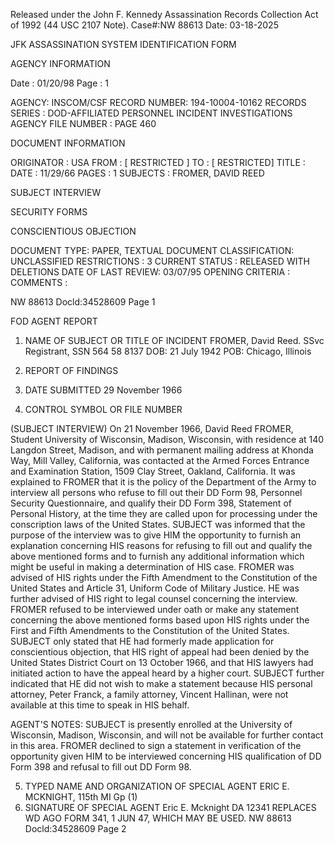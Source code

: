 Released under the John F. Kennedy
Assassination Records Collection Act of
1992 (44 USC 2107 Note). Case#:NW
88613 Date: 03-18-2025

JFK ASSASSINATION SYSTEM
IDENTIFICATION FORM

AGENCY INFORMATION

Date : 01/20/98
Page : 1

AGENCY: INSCOM/CSF
RECORD NUMBER: 194-10004-10162
RECORDS SERIES : DOD-AFFILIATED PERSONNEL INCIDENT INVESTIGATIONS
AGENCY FILE NUMBER : PAGE 460

DOCUMENT INFORMATION

ORIGINATOR : USA
FROM : [ RESTRICTED ]
TO : [ RESTRICTED]
TITLE :
DATE : 11/29/66
PAGES : 1
SUBJECTS : FROMER, DAVID REED

SUBJECT INTERVIEW

SECURITY FORMS

CONSCIENTIOUS OBJECTION

DOCUMENT TYPE: PAPER, TEXTUAL DOCUMENT
CLASSIFICATION: UNCLASSIFIED
RESTRICTIONS : 3
CURRENT STATUS : RELEASED WITH DELETIONS
DATE OF LAST REVIEW: 03/07/95
OPENING CRITERIA :
COMMENTS :

NW 88613 Docld:34528609 Page 1

FOD AGENT REPORT

1. NAME OF SUBJECT OR TITLE OF INCIDENT
FROMER, David Reed.
SSvc Registrant, SSN 564 58 8137
DOB: 21 July 1942
POB: Chicago, Illinois
4. REPORT OF FINDINGS

2. DATE SUBMITTED
29 November 1966
3. CONTROL SYMBOL OR FILE NUMBER

(SUBJECT INTERVIEW) On 21 November 1966, David Reed FROMER, Student
University of Wisconsin, Madison, Wisconsin, with residence at 140 Langdon
Street, Madison, and with permanent mailing address at Khonda Way, Mill Valley,
California, was contacted at the Armed Forces Entrance and Examination Station,
1509 Clay Street, Oakland, California. It was explained to FROMER that it is
the policy of the Department of the Army to interview all persons who refuse to
fill out their DD Form 98, Personnel Security Questionnaire, and qualify their
DD Form 398, Statement of Personal History, at the time they are called upon for
processing under the conscription laws of the United States. SUBJECT was informed
that the purpose of the interview was to give HIM the opportunity to furnish an
explanation concerning HIS reasons for refusing to fill out and qualify the
above mentioned forms and to furnish any additional information which might be
useful in making a determination of HIS case. FROMER was advised of HIS rights
under the Fifth Amendment to the Constitution of the United States and Article
31, Uniform Code of Military Justice. HE was further advised of HIS right to
legal counsel concerning the interview. FROMER refused to be interviewed under
oath or make any statement concerning the above mentioned forms based upon HIS
rights under the First and Fifth Amendments to the Constitution of the United
States. SUBJECT only stated that HE had formerly made application for conscientious
objection, that HIS right of appeal had been denied by the United States District
Court on 13 October 1966, and that HIS lawyers had initiated action to have the
appeal heard by a higher court. SUBJECT further indicated that HE did not wish
to make a statement because HIS personal attorney, Peter Franck, a family attorney,
Vincent Hallinan, were not available at this time to speak in HIS behalf.

AGENT'S NOTES: SUBJECT is presently enrolled at the University of
Wisconsin, Madison, Wisconsin, and will not be available for further contact in
this area. FROMER declined to sign a statement in verification of the opportunity
given HIM to be interviewed concerning HIS qualification of DD Form 398 and refusal
to fill out DD Form 98.

5. TYPED NAME AND ORGANIZATION OF SPECIAL AGENT
ERIC E. MCKNIGHT, 115th MI Gp (1)
6. SIGNATURE OF SPECIAL AGENT
Eric E. Mcknight
DA 12341
REPLACES WD AGO FORM 341, 1 JUN 47, WHICH MAY BE USED.
NW 88613 Docld:34528609 Page 2
